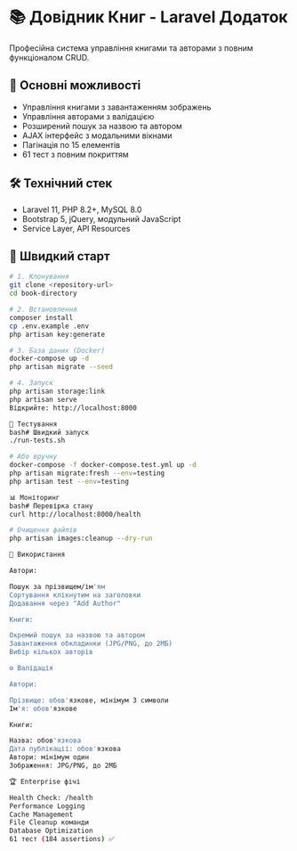 # 📚 Довідник Книг - Laravel Додаток

Професійна система управління книгами та авторами з повним функціоналом CRUD.

## 🚀 Основні можливості

-   Управління книгами з завантаженням зображень
-   Управління авторами з валідацією
-   Розширений пошук за назвою та автором
-   AJAX інтерфейс з модальними вікнами
-   Пагінація по 15 елементів
-   61 тест з повним покриттям

## 🛠 Технічний стек

-   Laravel 11, PHP 8.2+, MySQL 8.0
-   Bootstrap 5, jQuery, модульний JavaScript
-   Service Layer, API Resources

## 🚀 Швидкий старт

```bash
# 1. Клонування
git clone <repository-url>
cd book-directory

# 2. Встановлення
composer install
cp .env.example .env
php artisan key:generate

# 3. База даних (Docker)
docker-compose up -d
php artisan migrate --seed

# 4. Запуск
php artisan storage:link
php artisan serve
Відкрийте: http://localhost:8000

🧪 Тестування
bash# Швидкий запуск
./run-tests.sh

# Або вручну
docker-compose -f docker-compose.test.yml up -d
php artisan migrate:fresh --env=testing
php artisan test --env=testing

📊 Моніторинг
bash# Перевірка стану
curl http://localhost:8000/health

# Очищення файлів
php artisan images:cleanup --dry-run

🎯 Використання

Автори:

Пошук за прізвищем/ім'ям
Сортування клікнутим на заголовки
Додавання через "Add Author"

Книги:

Окремий пошук за назвою та автором
Завантаження обкладинки (JPG/PNG, до 2МБ)
Вибір кількох авторів

⚙️ Валідація

Автори:

Прізвище: обов'язкове, мінімум 3 символи
Ім'я: обов'язкове

Книги:

Назва: обов'язкова
Дата публікації: обов'язкова
Автори: мінімум один
Зображення: JPG/PNG, до 2МБ

🏆 Enterprise фічі

Health Check: /health
Performance Logging
Cache Management
File Cleanup команди
Database Optimization
61 тест (184 assertions) ✅

```
